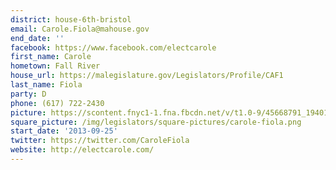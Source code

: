 ```yaml
---
district: house-6th-bristol
email: Carole.Fiola@mahouse.gov
end_date: ''
facebook: https://www.facebook.com/electcarole
first_name: Carole
hometown: Fall River
house_url: https://malegislature.gov/Legislators/Profile/CAF1
last_name: Fiola
party: D
phone: (617) 722-2430
picture: https://scontent.fnyc1-1.fna.fbcdn.net/v/t1.0-9/45668791_1940120552762474_5759832090631733248_n.jpg?_nc_cat=104&_nc_ht=scontent.fnyc1-1.fna&oh=6f59f214494f174ea2a3cc0c23efc134&oe=5CD591CB
square_picture: /img/legislators/square-pictures/carole-fiola.png
start_date: '2013-09-25'
twitter: https://twitter.com/CaroleFiola
website: http://electcarole.com/
---
```

